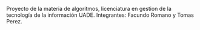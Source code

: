 Proyecto de la materia de algoritmos, licenciatura en gestion de la tecnología de la información UADE.
Integrantes: Facundo Romano y Tomas Perez.
